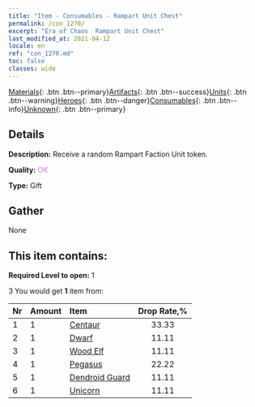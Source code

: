 ```yaml
---
title: "Item - Consumables - Rampart Unit Chest"
permalink: /con_1270/
excerpt: "Era of Chaos  Rampart Unit Chest"
last_modified_at: 2021-04-12
locale: en
ref: "con_1270.md"
toc: false
classes: wide
---
```

 [Materials](/Items/){: .btn .btn--primary}[Artifacts](/Items/Artifacts/){: .btn .btn--success}[Units](/Items/Units/){: .btn .btn--warning}[Heroes](/Items/Heroes/){: .btn .btn--danger}[Consumables](/Items/Consumables/){: .btn .btn--info}[Unknown](/Items/Unknown/){: .btn .btn--primary}

## Details
 **Description:** Receive a random Rampart Faction Unit token.

 **Quality:** <span style="color: #DA70D6">OK</span>

 **Type:** Gift

## Gather

  None

## This item contains:

 **Required Level to open:** 1

 3 You would get **1** item  from:

  | Nr | Amount |     Item    | Drop Rate,% |
  |:---|:-------|:------------|:---------:|
  | 1 | 1 | [Centaur](/Items/unt_199/) | 33.33 | 
  | 2 | 1 | [Dwarf](/Items/unt_200/) | 11.11 | 
  | 3 | 1 | [Wood Elf](/Items/unt_201/) | 11.11 | 
  | 4 | 1 | [Pegasus](/Items/unt_202/) | 22.22 | 
  | 5 | 1 | [Dendroid Guard](/Items/unt_203/) | 11.11 | 
  | 6 | 1 | [Unicorn](/Items/unt_204/) | 11.11 | 
